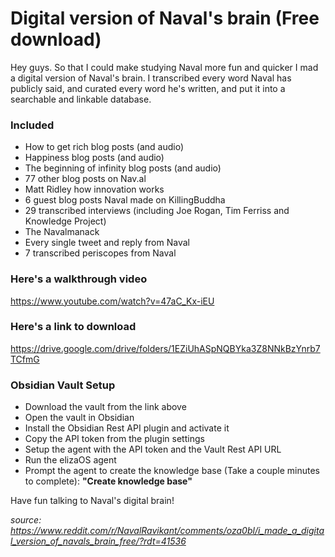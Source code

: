 # Digital version of Naval's brain (Free download)

Hey guys. So that I could make studying Naval more fun and quicker I mad a digital version of Naval's brain.
I transcribed every word Naval has publicly said, and curated every word he's written, and put it into a searchable and linkable database.

### Included

- How to get rich blog posts (and audio)
- Happiness blog posts (and audio)
- The beginning of infinity blog posts (and audio)
- 77 other blog posts on Nav.al
- Matt Ridley how innovation works
- 6 guest blog posts Naval made on KillingBuddha
- 29 transcribed interviews (including Joe Rogan, Tim Ferriss and Knowledge Project)
- The Navalmanack
- Every single tweet and reply from Naval
- 7 transcribed periscopes from Naval

### Here's a walkthrough video

https://www.youtube.com/watch?v=47aC_Kx-iEU

### Here's a link to download

https://drive.google.com/drive/folders/1EZiUhASpNQBYka3Z8NNkBzYnrb7TCfmG

### Obsidian Vault Setup

- Download the vault from the link above
- Open the vault in Obsidian
- Install the Obsidian Rest API plugin and activate it
- Copy the API token from the plugin settings
- Setup the agent with the API token and the Vault Rest API URL
- Run the elizaOS agent
- Prompt the agent to create the knowledge base (Take a couple minutes to complete): **"Create knowledge base"**

Have fun talking to Naval's digital brain!

*source: https://www.reddit.com/r/NavalRavikant/comments/oza0bl/i_made_a_digital_version_of_navals_brain_free/?rdt=41536*

